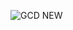 
![GCD NEW](https://github.com/subpar557/VHDL_Assignment/assets/159637302/3316ba6f-8867-4236-8a03-141090de8eca)
